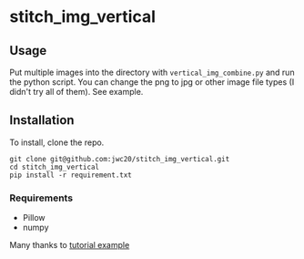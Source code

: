 # stitch_img_vertical

## Usage

Put multiple images into the directory with `vertical_img_combine.py` and run the python script.
You can change the png to jpg or other image file types (I didn't try all of them).
See example.

## Installation

To install, clone the repo.

```
git clone git@github.com:jwc20/stitch_img_vertical.git
cd stitch_img_vertical
pip install -r requirement.txt
```

### Requirements

- Pillow
- numpy

Many thanks to [tutorial example](https://www.tutorialexample.com/combine-images-to-one-image-horizontally-and-vertically-using-python-pillow-a-step-guide-pillow-tutorial/)
